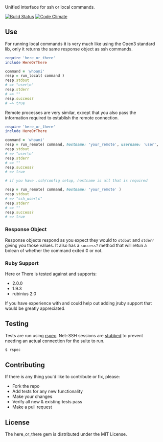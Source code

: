 Unified interface for ssh or local commands.

[![Build Status](https://travis-ci.org/stevenosloan/here_or_there.png)](https://travis-ci.org/stevenosloan/here_or_there) [![Code Climate](https://codeclimate.com/github/stevenosloan/here_or_there.png)](https://codeclimate.com/github/stevenosloan/here_or_there)

Use
---

For running local commands it is very much like using the Open3 standard lib, only it returns the same response object as ssh commands.

```ruby
require 'here_or_there'
include HereOrThere

command = 'whoami'
resp = run_local( command )
resp.stdout
# => "user\n"
resp.stderr
# => ""
resp.success?
# => true
```

Remote processes are very similar, except that you also pass the information required to establish the remote connection.

```ruby
require 'here_or_there'
include HereOrThere

command = 'whoami'
resp = run_remote( command, hostname: 'your_remote', username: 'user', password: 'password' )
resp.stdout
# => "user\n"
resp.stderr
# => ""
resp.success?
# => true

# if you have .ssh/config setup, hostname is all that is required

resp = run_remote( command, hostname: 'your_remote' )
resp.stdout
# => "ssh_user\n"
resp.stderr
# => ""
resp.success?
# => true
```

### Response Object

Response objects respond as you expect they would to `stdout` and `stderr` giving you those values. It also has a `success?` method that will retun a bolean of whether the command exited 0 or not.

### Ruby Support

Here or There is tested against and supports:

- 2.0.0
- 1.9.3
- rubinius 2.0

If you have experience with and could help out adding jruby support that would be greatly appreciated.

Testing
-------

Tests are run using [rspec](https://github.com/rspec/rspec). Net::SSH sessions are [stubbed](spec/support/stubbed_session.rb) to prevent needing an actual connection for the suite to run.

```bash
$ rspec
```


Contributing
------------

If there is any thing you'd like to contribute or fix, please:

- Fork the repo
- Add tests for any new functionality
- Make your changes
- Verify all new & existing tests pass
- Make a pull request


License
-------
The here_or_there gem is distributed under the MIT License.
